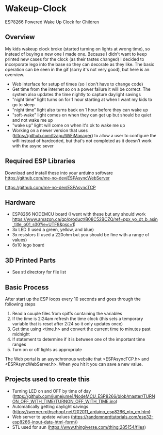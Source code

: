 # Wakeup-Clock
ESP8266 Powered Wake Up Clock for Children
## Overview
My kids wakeup clock broke (started turning on lights at wrong time), so instead of buying a new one I made one. Because I didn't want to keep printed new cases for the clock (as their tastes changed) I decided to incorporate lego into the base so they can decorate as they like. The basic operation can be seen in the gif (sorry it's not very good), but here is an overview.
* Web interface for setup of times (so I don't have to change code)
* Get time from the internet so on a power failure it will be correct. The system also updates the time nightly to capture daylight savings
* "night time" light turns on for 1 hour starting at when I want my kids to go to sleep
* "night time" light also turns back on 1 hour before they can wake up
* "soft-wake" light comes on when they can get up but should be quiet and not wake me up
* "wake up" light will come on when it's ok to wake me up
* Working on a newer version that uses (https://github.com/tzapu/WiFiManager) to allow a user to configure the wifi instead of hardcoded, but that's not completed as it doesn't work with the async sever
## Required ESP Libraries
Download and install these into your arduino software
https://github.com/me-no-dev/ESPAsyncWebServer

https://github.com/me-no-dev/ESPAsyncTCP

## Hardware
* ESP8266 NODEMCU board (I went with these but any should work https://www.amazon.ca/gp/product/B08C52BCZQ/ref=ppx_yo_dt_b_asin_title_o01_s00?ie=UTF8&psc=1)
* 3x LED (I used a green, yellow, and blue)
* 3x resistors (I used a 220ohm but you should be fine with a range of values)
* 6x10 lego board
## 3D Printed Parts
* See stl directory for file list
## Basic Process
After start up the ESP loops every 10 seconds and goes through the following steps
1. Read a couple files from spiffs containing the variables
2. If the time is 2:24am refresh the time clock (this sets a temporary variable that is reset after 2:24 so it only updates once)
3. Get time using <time.h> and convert the current time to minutes past midnight
4. If statement to determine if it is between one of the important time ranges
5. Turn on or off lights as appropriate

The Web portal is an asynchronous website that <ESPAsyncTCP.h> and <ESPAsyncWebServer.h>. When you hit it you can save a new value.
## Projects used to create this
* Turning LED on and OFF by time of day (https://github.com/jumejume1/NodeMCU_ESP8266/blob/master/TURNON_OFF_WITH_TIME/TURNON_OFF_WITH_TIME.ino)
* Automatically getting daylight savings (https://werner.rothschopf.net/202011_arduino_esp8266_ntp_en.htm)
* Web server to update values (https://randomnerdtutorials.com/esp32-esp8266-input-data-html-form/)
* STL used for sun (https://www.thingiverse.com/thing:285154/files) 
